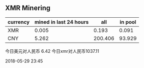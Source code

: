 ## XMR Minering

|currency|mined in last 24 hours|all|in pool|
|---|---|---|---|
|XMR|0.005|0.193|0.091|
|CNY|5.262|200.406|93.929|

今日美元对人民币 6.42	今日xmr对人民币1037.11


2018-05-29 23:45